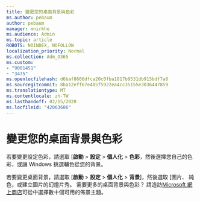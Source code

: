 ```yaml
---
title: 變更您的桌面背景與色彩
ms.author: pebaum
author: pebaum
manager: mnirkhe
ms.audience: Admin
ms.topic: article
ROBOTS: NOINDEX, NOFOLLOW
localization_priority: Normal
ms.collection: Adm_O365
ms.custom:
- "9001451"
- "3475"
ms.openlocfilehash: d6baf8606dfca20c0fba1817b9531db915bdf7a8
ms.sourcegitcommit: 8ba12eff67e405f5922ea4cc35155e3036447859
ms.translationtype: MT
ms.contentlocale: zh-TW
ms.lasthandoff: 02/15/2020
ms.locfileid: "42063606"
---
```

# <a name="change-your-desktop-background-and-colors"></a>變更您的桌面背景與色彩

若要變更設定色彩，請選取 [**啟動** > **設定** > **個人化** > **色彩**，然後選擇您自己的色彩，或讓 Windows 挑選輔色從您的背景。

若要變更桌面背景，請選取 [**啟動** > **設定** > **個人化** > **背景**]，然後選取 [圖片、 純色，或建立圖片的幻燈片秀。 需要更多的桌面背景與色彩？ 請造訪[Microsoft 網上商店](https://www.microsoft.com/en-us/store/collections/windowsthemes)可從中選擇數十個可用的佈景主題。
